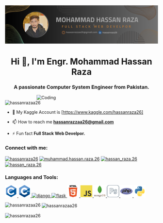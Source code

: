 ![logo](https://github.com/hassanrazaa26/hassanrazaa26/blob/main/Banner.png)
<h1 align="center">Hi 👋, I'm Engr. Mohammad Hassan Raza</h1>
<h3 align="center">A passionate Computer System Engineer from Pakistan.</h3>
<img src="https://user-images.githubusercontent.com/55389276/140866485-8fb1c876-9a8f-4d6a-98dc-08c4981eaf70.gif" alt="Coding" width="400" align="right">

<p align="left"> <img src="https://komarev.com/ghpvc/?username=hassanrazaa26&label=Profile%20views&color=0e75b6&style=flat" alt="hassanrazaa26" /> </p>

- 📝 My Kaggle Account is  [https://www.kaggle.com/hassanraza26]

- 📫 How to reach me **hassanrazzaa26@gmail.com**

- ⚡ Fun fact **Full Stack Web Develpor.**

<h3 align="left">Connect with me:</h3>
<p align="left">
<a href="https://linkedin.com/in/hassanraza26" target="blank"><img align="center" src="https://raw.githubusercontent.com/rahuldkjain/github-profile-readme-generator/master/src/images/icons/Social/linked-in-alt.svg" alt="hassanraza26" height="30" width="40" /></a>
<a href="https://fb.com/muhammad.hassan.raza.26" target="blank"><img align="center" src="https://raw.githubusercontent.com/rahuldkjain/github-profile-readme-generator/master/src/images/icons/Social/facebook.svg" alt="muhammad.hassan.raza.26" height="30" width="40" /></a>
<a href="https://instagram.com/hassan_raza.26" target="blank"><img align="center" src="https://raw.githubusercontent.com/rahuldkjain/github-profile-readme-generator/master/src/images/icons/Social/instagram.svg" alt="hassan_raza.26" height="30" width="40" /></a>
<a href="https://www.youtube.com/c/hassan_raza.26" target="blank"><img align="center" src="https://raw.githubusercontent.com/rahuldkjain/github-profile-readme-generator/master/src/images/icons/Social/youtube.svg" alt="hassan_raza.26" height="30" width="40" /></a>
</p>

<h3 align="left">Languages and Tools:</h3>
<p align="left"> <a href="https://www.cprogramming.com/" target="_blank" rel="noreferrer"> <img src="https://raw.githubusercontent.com/devicons/devicon/master/icons/c/c-original.svg" alt="c" width="40" height="40"/> </a> <a href="https://www.w3schools.com/cpp/" target="_blank" rel="noreferrer"> <img src="https://raw.githubusercontent.com/devicons/devicon/master/icons/cplusplus/cplusplus-original.svg" alt="cplusplus" width="40" height="40"/> </a> <a href="https://www.djangoproject.com/" target="_blank" rel="noreferrer"> <img src="https://cdn.worldvectorlogo.com/logos/django.svg" alt="django" width="40" height="40"/> </a> <a href="https://flask.palletsprojects.com/" target="_blank" rel="noreferrer"> <img src="https://www.vectorlogo.zone/logos/pocoo_flask/pocoo_flask-icon.svg" alt="flask" width="40" height="40"/> </a> <a href="https://www.w3.org/html/" target="_blank" rel="noreferrer"> <img src="https://raw.githubusercontent.com/devicons/devicon/master/icons/html5/html5-original-wordmark.svg" alt="html5" width="40" height="40"/> </a> <a href="https://developer.mozilla.org/en-US/docs/Web/JavaScript" target="_blank" rel="noreferrer"> <img src="https://raw.githubusercontent.com/devicons/devicon/master/icons/javascript/javascript-original.svg" alt="javascript" width="40" height="40"/> </a> <a href="https://www.mongodb.com/" target="_blank" rel="noreferrer"> <img src="https://raw.githubusercontent.com/devicons/devicon/master/icons/mongodb/mongodb-original-wordmark.svg" alt="mongodb" width="40" height="40"/> </a> <a href="https://www.photoshop.com/en" target="_blank" rel="noreferrer"> <img src="https://raw.githubusercontent.com/devicons/devicon/master/icons/photoshop/photoshop-line.svg" alt="photoshop" width="40" height="40"/> </a> <a href="https://www.php.net" target="_blank" rel="noreferrer"> <img src="https://raw.githubusercontent.com/devicons/devicon/master/icons/php/php-original.svg" alt="php" width="40" height="40"/> </a> <a href="https://www.python.org" target="_blank" rel="noreferrer"> <img src="https://raw.githubusercontent.com/devicons/devicon/master/icons/python/python-original.svg" alt="python" width="40" height="40"/> </a> </p>

<p><img align="left" src="https://github-readme-stats.vercel.app/api/top-langs?username=hassanrazaa26&show_icons=true&locale=en&layout=compact" alt="hassanrazaa26" /></p>

<p>&nbsp;<img align="center" src="https://github-readme-stats.vercel.app/api?username=hassanrazaa26&show_icons=true&locale=en" alt="hassanrazaa26" /></p>

<p><img align="center" src="https://github-readme-streak-stats.herokuapp.com/?user=hassanrazaa26&" alt="hassanrazaa26" /></p>
